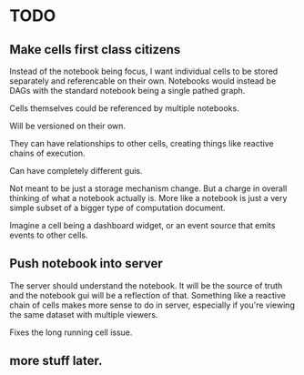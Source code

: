 # TODO

## Make cells first class citizens

Instead of the notebook being focus, I want individual cells to be stored separately and referencable on their own. Notebooks would instead be DAGs with the standard notebook being a single pathed graph.

Cells themselves could be referenced by multiple notebooks.

Will be versioned on their own.

They can have relationships to other cells, creating things like reactive chains of execution.

Can have completely different guis.

Not meant to be just a storage mechanism change. But a charge in overall thinking of what a notebook actually is. More like a notebook is just a very simple subset of a bigger type of computation document.

Imagine a cell being a dashboard widget, or an event source that emits events to other cells.

## Push notebook into server

The server should understand the notebook. It will be the source of truth and the notebook gui will be a reflection of that. Something like a reactive chain of cells makes more sense to do in server, especially if you're viewing the same dataset with multiple viewers.

Fixes the long running cell issue.

## more stuff later.



